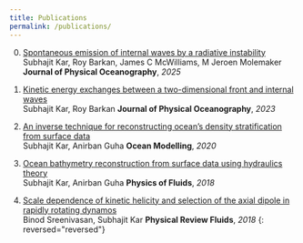 ```yaml
---
title: Publications
permalink: /publications/
---
```


0.  [Spontaneous emission of internal waves by a radiative instability][5]  
    Subhajit Kar, Roy Barkan, James C McWilliams, M Jeroen Molemaker
    **Journal of Physical Oceanography**, *2025*
    
0.  [Kinetic energy exchanges between a two-dimensional front and internal waves][4]  
    Subhajit Kar, Roy Barkan
    **Journal of Physical Oceanography**, *2023*
    
0.  [An inverse technique for reconstructing ocean’s density stratification from surface data][3]  
    Subhajit Kar, Anirban Guha
    **Ocean Modelling**, *2020*

0.  [Ocean bathymetry reconstruction from surface data using hydraulics theory][2]  
    Subhajit Kar, Anirban Guha
    **Physics of Fluids**, *2018*

0.  [Scale dependence of kinetic helicity and selection of the axial dipole in rapidly rotating dynamos][1]  
    Binod Sreenivasan, Subhajit Kar
    **Physical Review Fluids**, *2018*
{: reversed="reversed"}





[5]: https://subhk.github.io/assets/pdf/JPO_Radiative_instability.pdf
[4]: https://subhk.github.io/assets/pdf/KarBarkan2023_front_IWs.pdf
[3]: https://subhk.github.io/assets/pdf/Kar_Guha_Ocean_Modelling.pdf
[2]: https://subhk.github.io/assets/pdf/POF_Kar_Guha.pdf
[1]: https://subhk.github.io/assets/pdf/PRF_Sreenivasan_Kar.pdf